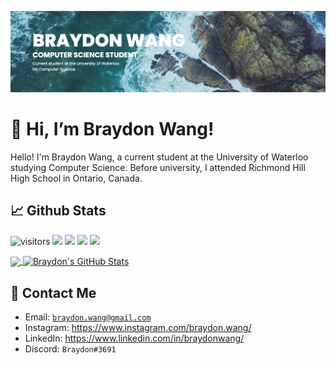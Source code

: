 [![Header](header.png "Header")](https://braydonwang.github.io)

# 👋 Hi, I’m Braydon Wang!

Hello! I'm Braydon Wang, a current student at the University of Waterloo studying Computer Science. Before university, I attended Richmond Hill High School in Ontario, Canada. 

## &#x1f4c8; Github Stats

![visitors](https://visitor-badge.glitch.me/badge?page_id=braydonwang.braydonwang)
![](https://img.shields.io/github/followers/braydonwang?style=social)
![](https://img.shields.io/github/forks/braydonwang/braydonwang.github.io?style=social)
![](https://img.shields.io/github/stars/braydonwang?style=social)
![](https://img.shields.io/github/watchers/braydonwang/braydonwang.github.io?style=social)

<a href="https://github.com/braydonwang/braydonwang">
  <img align="center" src="https://github-readme-stats.vercel.app/api/top-langs/?username=braydonwang&tex&title_color=ffffff&text_color=c9cacc&icon_color=2bbc8a&bg_color=1d1f21&layout=compact" />
</a>
<a href="https://github.com/braydonwang/braydonwang">
  <img align="center" src="https://github-readme-stats.vercel.app/api?username=braydonwang&theme=gotham&show_icons=true)" alt="Braydon's GitHub Stats" />
</a>

## 📝 Contact Me
* Email: [`braydon.wang@gmail.com`](mailto:braydon.wang@gmail.com)
* Instagram: https://www.instagram.com/braydon.wang/
* LinkedIn: https://www.linkedin.com/in/braydonwang/
* Discord: `Braydon#3691`
